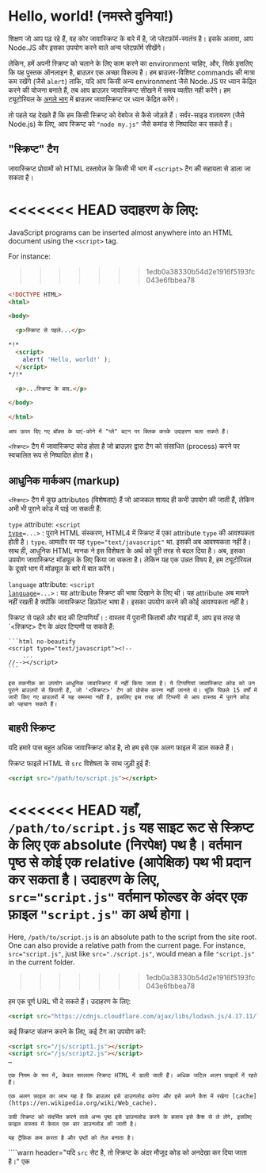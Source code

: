 # Hello, world! (नमस्ते दुनिया!)

शिक्षण जो आप पढ़ रहे हैं, वह कोर जावास्क्रिप्ट के बारे में है, जो प्लेटफ़ॉर्म-स्वतंत्र है। इसके अलावा, आप Node.JS और इसका उपयोग करने वाले अन्य प्लेटफ़ॉर्म सीखेंगे।

लेकिन, हमें अपनी स्क्रिप्ट को चलाने के लिए काम करने का environment चाहिए, और, सिर्फ इसलिए कि यह पुस्तक ऑनलाइन है, ब्राउज़र एक अच्छा विकल्प है। हम ब्राउज़र-विशिष्ट commands की मात्रा कम रखेंगे (जैसे `alert`) ताकि, यदि आप किसी अन्य environment जैसे Node.JS पर ध्यान केंद्रित करने की योजना बनाते हैं, तब आप ब्राउज़र जावास्क्रिप्ट सीखने में समय व्यतीत नहीं करेंगे। हम ट्यूटोरियल के [अगले भाग](/ui) में ब्राउज़र जावास्क्रिप्ट पर ध्यान केंद्रित करेंगे।

तो पहले यह देखते हैं कि हम किसी स्क्रिप्ट को वेबपेज से कैसे जोड़ते हैं। सर्वर-साइड वातावरण (जैसे Node.js) के लिए, आप स्क्रिप्ट को `"node my.js"` जैसे कमांड से निष्पादित कर सकते हैं।

## "स्क्रिप्ट" टैग

जावास्क्रिप्ट प्रोग्रामों को HTML दस्तावेज़ के किसी भी भाग में `<script>` टैग की सहायता से डाला जा सकता है।

<<<<<<< HEAD
उदाहरण के लिए:
=======
JavaScript programs can be inserted almost anywhere into an HTML document using the `<script>` tag.

For instance:
>>>>>>> 1edb0a38330b54d2e1916f5193fc043e6fbbea78

```html run height=100
<!DOCTYPE HTML>
<html>

<body>

  <p>स्क्रिप्ट से पहले...</p>

*!*
  <script>
    alert( 'Hello, world!' );
  </script>
*/!*

  <p>...स्क्रिप्ट के बाद.</p>

</body>

</html>
```

```online
आप ऊपर दिए गए बॉक्स के दाएं-कोने में "प्ले" बटन पर क्लिक करके उदाहरण चला सकते हैं।
```

`<स्क्रिप्ट>` टैग में जावास्क्रिप्ट कोड होता है जो ब्राउज़र द्वारा टैग को संसाधित (process) करने पर स्वचालित रूप से निष्पादित होता है।

## आधुनिक मार्कअप (markup)

`<स्क्रिप्ट>` टैग में कुछ attributes (विशेषताएं) हैं जो आजकल शायद ही कभी उपयोग की जाती हैं, लेकिन अभी भी पुराने कोड में पाई जा सकती हैं:

`type` attribute: <code>&lt;script <u>type</u>=...&gt;</code>
: पुराने HTML संस्करण, HTML4 में स्क्रिप्ट में एका attribute `type` की आवश्यकता होती है। `type`. आमतौर पर यह `type="text/javascript"` था. इसकी अब आवश्यकता नहीं है। साथ ही, आधुनिक HTML मानक ने इस विशेषता के अर्थ को पूरी तरह से बदल दिया है। अब, इसका उपयोग जावास्क्रिप्ट मॉड्यूल के लिए किया जा सकता है। लेकिन यह एक उन्नत विषय है, हम ट्यूटोरियल के दूसरे भाग में मॉड्यूल के बारे में बात करेंगे।

`language` attribute: <code>&lt;script <u>language</u>=...&gt;</code>
: यह attribute स्क्रिप्ट की भाषा दिखाने के लिए थी। यह attribute अब मायने नहीं रखती है क्योंकि जावास्क्रिप्ट डिफ़ॉल्ट भाषा है। इसका उपयोग करने की कोई आवश्यकता नहीं है।

स्क्रिप्ट से पहले और बाद की टिप्पणियाँ।
: वास्तव में पुरानी किताबों और गाइडों में, आप इस तरह से `<स्क्रिप्ट> टैग के अंदर टिप्पणी पा सकते हैं:

    ```html no-beautify
    <script type="text/javascript"><!--
        ...
    //--></script>
    ```

    इस तकनीक का उपयोग आधुनिक जावास्क्रिप्ट में नहीं किया जाता है। ये टिप्पणियां जावास्क्रिप्ट कोड को उन पुराने ब्राउज़रों से छिपाती हैं, जो '<स्क्रिप्ट>' टैग को प्रोसेस करना नहीं जानते थे। चूंकि पिछले 15 वर्षों में जारी किए गए ब्राउज़रों में यह समस्या नहीं है, इसलिए इस तरह की टिप्पणी से आप वास्तव में पुराने कोड को पहचान सकते हैं।


## बाहरी स्क्रिप्ट

यदि हमारे पास बहुत अधिक जावास्क्रिप्ट कोड है, तो हम इसे एक अलग फाइल में डाल सकते हैं।

स्क्रिप्ट फाइलें HTML से `src` विशेषता के साथ जुड़ी हुई हैं:

```html
<script src="/path/to/script.js"></script>
```

<<<<<<< HEAD
यहाँ, `/path/to/script.js` यह साइट रूट से स्क्रिप्ट के लिए एक absolute (निरपेक्ष) पथ है। वर्तमान पृष्ठ से कोई एक relative (आपेक्षिक) पथ भी प्रदान कर सकता है। उदाहरण के लिए, `src="script.js"` वर्तमान फोल्डर के अंदर एक फ़ाइल `"script.js"` का अर्थ होगा।
=======
Here, `/path/to/script.js` is an absolute path to the script from the site root. One can also provide a relative path from the current page. For instance, `src="script.js"`, just like `src="./script.js"`, would mean a file `"script.js"` in the current folder.
>>>>>>> 1edb0a38330b54d2e1916f5193fc043e6fbbea78

हम एक पूर्ण URL भी दे सकते हैं। उदाहरण के लिए:

```html
<script src="https://cdnjs.cloudflare.com/ajax/libs/lodash.js/4.17.11/lodash.js"></script>
```

कई स्क्रिप्ट संलग्न करने के लिए, कई टैग का उपयोग करें:

```html
<script src="/js/script1.js"></script>
<script src="/js/script2.js"></script>
…
```

```smart
एक नियम के रूप में, केवल सरलतम स्क्रिप्ट HTML में डाली जाती हैं। अधिक जटिल अलग फ़ाइलों में रहते हैं।

एक अलग फ़ाइल का लाभ यह है कि ब्राउज़र इसे डाउनलोड करेगा और इसे अपने कैश में रखेगा [cache](https://en.wikipedia.org/wiki/Web_cache).

उसी स्क्रिप्ट को संदर्भित करने वाले अन्य पृष्ठ इसे डाउनलोड करने के बजाय इसे कैश से ले लेंगे, इसलिए फ़ाइल वास्तव में केवल एक बार डाउनलोड की जाती है।

यह ट्रैफ़िक कम करता है और पृष्ठों को तेज़ बनाता है।
```

````warn header="यदि `src` सेट है, तो स्क्रिप्ट के अंदर मौजूद कोड को अनदेखा कर दिया जाता है।"
एक <script> `टैग के अंदर` src` attribute और कोड दोनों नहीं हो सकते।

यह काम नहीं करेगा:

```html
<script *!*src*/!*="file.js">
  alert(1); // इस कोड को अनदेखा कर दिया जाएगा, क्योंकि src सेट है
</script>
```

हमें या तो बाहरी स्क्रिप्ट का चयन करना होगा जैसे `<script src =" ... ">` या हमें नियमित रूप से `<script>` टैग के अंदर कोड लिखना होगा।

ऊपर दिए गए उदाहरण को कार्य करने के लिए दो लिपियों में विभाजित किया जा सकता है:

```html
<script src="file.js"></script>
<script>
  alert(1);
</script>
```
````

## सारांश

- हम एक पृष्ठ पर जावास्क्रिप्ट कोड जोड़ने के लिए एक `<स्क्रिप्ट>` टैग का उपयोग कर सकते हैं।
- `टाइप` और` भाषा` attribute की आवश्यकता नहीं है।
- एक बाहरी फाइल में लिखी गई स्क्रिप्ट को `<script src ="path/to/script.js"> </script> के साथ डाला जा सकता है।


ब्राउज़र स्क्रिप्ट और वेबपेज के interaction (परस्पर क्रिया) के बारे में जानने के लिए बहुत कुछ है। लेकिन ध्यान रखें कि ट्यूटोरियल का यह हिस्सा जावास्क्रिप्ट भाषा के लिए समर्पित है, इसलिए हमें इसके विशिष्ट ब्राउज़र कार्यान्वयन के साथ खुद को विचलित नहीं करना चाहिए। हम जावास्क्रिप्ट को चलाने के लिए ब्राउज़र का उपयोग करेंगे, जो कई विकल्पों में से ऑनलाइन पढ़ने के लिए बहुत सुविधाजनक है।
